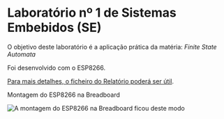 # Laboratório nº 1 de Sistemas Embebidos (SE)

O objetivo deste laboratório é a aplicação prática da matéria: *Finite State Automata*

Foi desenvolvido com o ESP8266.

[Para mais detalhes, o ficheiro do Relatório poderá ser útil](https://github.com/D10G0S1LVA/Trabalhos-Faculdade/blob/main/CTeSP/Sistemas%20Embebidos/Laborat%C3%B3rio%201/SE_Lab1_GrupoG.pdf).

Montagem do ESP8266 na Breadboard

![A montagem do ESP8266 na Breadboard ficou deste modo](https://github.com/user-attachments/assets/f8e88701-9444-4dfb-a739-b866b48548e2)
